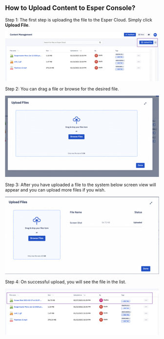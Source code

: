 ## How to Upload Content to Esper Console?

  

Step 1: The first step is uploading the file to the Esper Cloud. Simply click **Upload File**.

  

![](./images/upload/1-upload.png)

  
  

Step 2: You can drag a file or browse for the desired file.

  
  

![](./images/upload/2-browse.png)

  

Step 3: After you have uploaded a file to the system below screen view will appear and you can upload more files if you wish.

  

![](./images/upload/3-browsemore.png)

  
  
  

Step 4: On successful upload, you will see the file in the list.

  

![](./images/upload/4-fileupload.png)